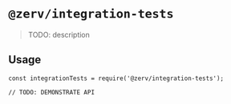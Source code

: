 # `@zerv/integration-tests`

> TODO: description

## Usage

```
const integrationTests = require('@zerv/integration-tests');

// TODO: DEMONSTRATE API
```
